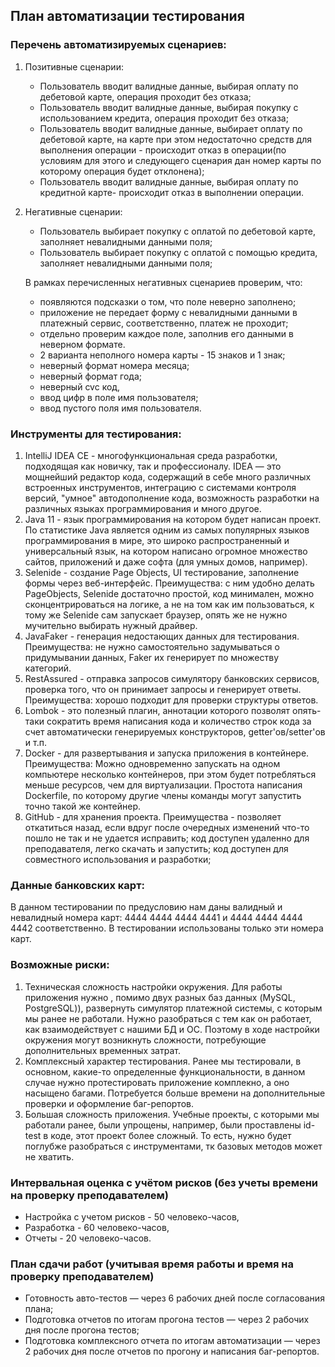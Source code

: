 ## План автоматизации тестирования
### Перечень автоматизируемых сценариев:
1. Позитивные сценарии:
   * Пользователь вводит валидные данные, выбирая оплату по дебетовой карте, операция проходит без отказа;
   * Пользователь вводит валидные данные, выбирая покупку с использованием кредита, операция проходит без отказа;
   * Пользователь вводит валидные данные, выбирает оплату по дебетовой карте, на карте при этом недостаточно средств
      для выполнения операции -  происходит отказ в операции(по условиям для этого и следующего сценария дан номер карты
      по которому операция будет отклонена);
   * Пользователь вводит валидные данные, выбирая оплату по кредитной карте- происходит отказ в выполнении операции.

1. Негативные сценарии:
    * Пользователь выбирает покупку с оплатой по дебетовой карте, заполняет невалидными данными поля;
    * Пользователь выбирает покупку с оплатой с помощью кредита, заполняет невалидными данными поля;

   В рамках перечисленных негативных сценариев проверим, что:
    * появляются подсказки о том,  что поле неверно заполнено;
    * приложение  не передает форму с  невалидными данными в платежный сервис, соответственно, платеж не проходит;
    * отдельно проверим каждое поле, заполнив его данными в неверном формате.
    * 2 варианта неполного номера карты - 15 знаков  и 1 знак;
    * неверный формат номера месяца;
    * неверный формат года;
    * неверный cvc код,
    * ввод цифр в поле имя пользователя;
    * ввод пустого поля имя пользователя.

### Инструменты для  тестирования:
1. IntelliJ IDEA CE - многофункциональная среда разработки, подходящая как новичку, так и профессионалу. IDEA — это мощнейший редактор кода, содержащий в себе много различных встроенных инструментов, интеграцию с системами контроля версий, "умное" автодополнение кода, возможность разработки на различных языках программирования и много другое.
2. Java 11 - язык программирования на котором будет написан проект. По статистике Java является одним из самых популярных языков программирования в мире, это широко распространенный
   и универсальный язык, на котором написано огромное множество сайтов, приложений и даже софта (для умных домов, например).
3. Selenide  - создание Page Objects, UI тестирование, заполнение формы через веб-интерфейс.
   Преимущества: с ним удобно делать PageObjects,
   Selenide достаточно простой, код минимален,  можно сконцентрироваться на логике, а не на том как им пользоваться,
   к тому же Selenide сам запускает браузер, опять же не нужно мучительно выбирать нужный драйвер.
4. JavaFaker - генерация недостающих данных для тестирования. Преимущества: не нужно самостоятельно задумываться  о придумывании данных, Faker их генерирует по множеству категорий.
5. RestAssured - отправка запросов симулятору банковских сервисов, проверка того, что он принимает запросы и
   генерирует ответы. Преимущества: хорошо подходит для проверки структуры ответов.
6. Lombok - это полезный плагин, аннотации которого позволят опять-таки сократить время написания кода и количество строк кода за
   счет автоматически генерируемых конструкторов, getter'ов/setter'ов и т.п.
7. Docker - для развертывания и запуска приложения в контейнере. Преимущества: Можно одновременно запускать на одном компьютере
   несколько контейнеров, при этом будет потребляться меньше ресурсов, чем для виртуализации. Простота написания Dockerfile,
   по которому другие члены команды могут запустить точно такой же контейнер.
8. GitHub - для хранения проекта. Преимущества - позволяет откатиться назад, если вдруг после очередных изменений
   что-то пошло не так и не удается исправить; код доступен удаленно для преподавателя, легко скачать и запустить;
   код доступен для совместного использования и разработки;

### Данные банковских карт:
В данном тестировании по предусловию нам даны валидный и невалидный номера карт: 4444 4444 4444 4441 и 4444 4444 4444 4442 соответственно. В
тестировании использованы только эти номера карт.

### Возможные риски:
1. Техническая сложность настройки окружения.
   Для работы приложения нужно , помимо двух разных  баз данных (MySQL, PostgreSQL)), развернуть симулятор платежной системы,
   с которым мы ранее не работали. Нужно разобраться с тем как он работает, как взаимодействует с нашими БД и ОС.
   Поэтому в ходе настройки окружения могут возникнуть сложности, потребующие дополнительных временных затрат.
1. Комплексный характер тестирования. Ранее мы тестировали,  в основном, какие-то определенные функциональности, в данном случае
   нужно протестировать приложение комплекно, а оно насыщено багами. Потребуется больше времени на дополнительные проверки и
   оформление баг-репортов.
1. Большая сложность приложения. Учебные проекты, с которыми мы работали ранее, были упрощены, например, были проставлены id-test в коде,
   этот проект более сложный. То есть, нужно будет поглубже разобраться с инструментами, тк базовых методов может не хватить.


### Интервальная оценка с учётом рисков (без учеты времени на проверку преподавателем)
* Настройка с учетом рисков - 50 человеко-часов,
* Разработка  - 60 человеко-часов,
* Отчеты -  20 человеко-часов.

### План сдачи работ (учитывая время работы и время на проверку преподавателем)
* Готовность авто-тестов — через 6 рабочих дней после согласования плана;
* Подготовка отчетов по итогам прогона тестов — через 2 рабочих дня после прогона тестов;
* Подготовка комплексного отчета по итогам автоматизации — через 2 рабочих дня после отчетов по прогону и написания баг-репортов.
